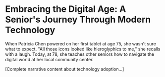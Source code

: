 # Embracing the Digital Age: A Senior's Journey Through Modern Technology

When Patricia Chen powered on her first tablet at age 75, she wasn't sure what to expect. "All those icons looked like hieroglyphics to me," she recalls with a laugh. Today, at 78, she teaches other seniors how to navigate the digital world at her local community center.

[Complete narrative content about technology adoption...]